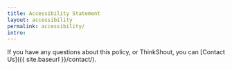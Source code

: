 ```yaml
---
title: Accessibility Statement
layout: accessibility
permalink: accessibility/
intro: 
---
```


If you have any questions about this policy, or ThinkShout, you can [Contact Us]({{ site.baseurl }}/contact/).
